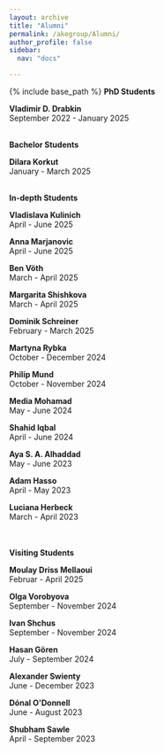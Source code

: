 ```yaml
---
layout: archive
title: "Alumni"
permalink: /akegroup/Alumni/
author_profile: false
sidebar:
  nav: "docs"

---
```


{% include base_path %}
<b>PhD Students</b>

<b>Vladimir D. Drabkin</b><br/>
September 2022 - January 2025
<br/>
<br/>


<b>Bachelor Students</b>

<b>Dilara Korkut</b><br/>
January - March 2025
<br/>
<br/>


<b>In-depth Students</b>

<b>Vladislava Kulinich</b><br/>
April - June 2025

<b>Anna Marjanovic</b><br/>
April - June 2025

<b>Ben Vöth </b><br/>
March - April 2025

<b>Margarita Shishkova </b><br/>
March - April 2025

<b>Dominik Schreiner</b><br/>
February - March 2025

<b>Martyna Rybka</b><br/>
October - December 2024

<b>Philip Mund</b><br/>
October - November 2024

<b>Media Mohamad</b><br/>
May - June 2024

<b>Shahid Iqbal</b><br/>
April - June 2024

<b>Aya S. A. Alhaddad</b><br/>
May - June 2023

<b>Adam Hasso</b><br/>
April - May 2023

<b>Luciana Herbeck</b><br/>
March - April 2023<br/>
<br/>
<br/>


<b>Visiting Students</b>

<b>Moulay Driss Mellaoui</b><br/>
Februar - April 2025

<b>Olga Vorobyova</b><br/>
September - November 2024

<b>Ivan Shchus</b><br/>
September - November 2024

<b>Hasan Gören</b><br/>
July - September 2024

<b>Alexander Swienty</b><br/>
June - December 2023<br/>

<b>Dónal O'Donnell</b><br/>
June - August 2023

<b>Shubham Sawle</b><br/>
April - September 2023









